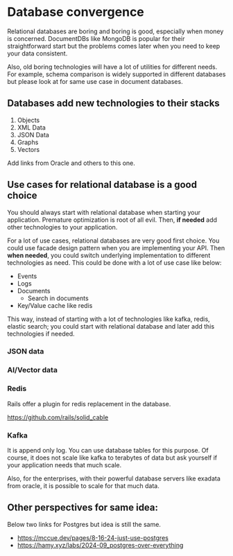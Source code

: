 # Database convergence

Relational databases are boring and boring is good, especially when money is concerned.
DocumentDBs like MongoDB is popular for their straightforward start but the problems comes later when you need to keep your data consistent.

Also, old boring technologies will have a lot of utilities for different needs.
For example, schema comparison is widely supported in different databases but please look at for same use case in document databases.







## Databases add new technologies to their stacks

1. Objects
2. XML Data
3. JSON Data
4. Graphs
5. Vectors

Add links from Oracle and others to this one.

## Use cases for relational database is a good choice

You should always start with relational database when starting your application.
Premature optimization is root of all evil.
Then, **if needed** add other technologies to your application.

For a lot of use cases, relational databases are very good first choice.
You could use facade design pattern when you are implementing your API.
Then **when needed**, you could switch underlying implementation to different technologies as need.
This could be done with a lot of use case like below:

- Events 
- Logs
- Documents
	* Search in documents
- Key/Value cache like redis

This way, instead of starting with a lot of  technologies like kafka, redis, elastic search; you could start with relational database and later add this technologies if needed.




### JSON data

### AI/Vector data

### Redis

Rails offer a plugin for redis replacement in the database.

https://github.com/rails/solid_cable


### Kafka

It is append only log.
You can use database tables for this purpose.
Of course, it does not scale like kafka to terabytes of data but ask yourself if your application needs that much scale.

Also, for the enterprises, with their powerful database servers like exadata from oracle, it is possible to scale for that much data.




## Other perspectives for same idea:

Below two links for Postgres but idea is still the same.


- https://mccue.dev/pages/8-16-24-just-use-postgres
- https://hamy.xyz/labs/2024-09_postgres-over-everything

